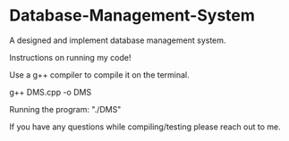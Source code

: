 # Database-Management-System
A designed and implement database management system.

Instructions on running my code!

Use a g++ compiler to compile it on the terminal. 
  
  g++ DMS.cpp -o DMS

Running the program: "./DMS"


If you have any questions while compiling/testing please reach out to me.
